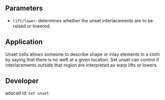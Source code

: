 
## Parameters
- `lift/lower`: determines whether the unset interlacements are to be raised or lowered. 


## Application
Unset cells allows someone to describe shape or inlay elements in a cloth by saying that there is no weft at a given location. Set unset can control if interlacements outside that region are interpreted as warp lifts or lowers. 

## Developer
adacad id: `set unset`
